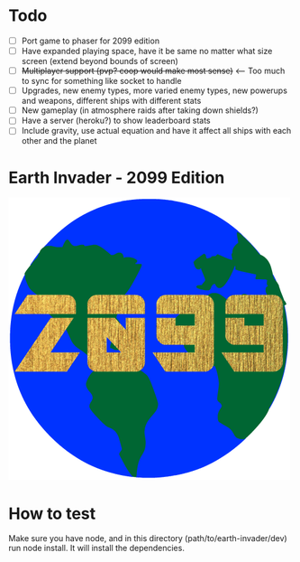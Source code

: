 Todo
=====
- [ ] Port game to phaser for 2099 edition
- [ ] Have expanded playing space, have it be same no matter what size screen (extend beyond bounds of screen)
- [ ] ~~Multiplayer support (pvp? coop would make most sense)~~ <-- Too much to sync for something like socket to handle
- [ ] Upgrades, new enemy types, more varied enemy types, new powerups and weapons, different ships with different stats
- [ ] New gameplay (in atmosphere raids after taking down shields?)
- [ ] Have a server (heroku?) to show leaderboard stats
- [ ] Include gravity, use actual equation and have it affect all ships with each other and the planet

Earth Invader - 2099 Edition
=====

![pic](public/assets/images/logo.png)

How to test
=====

Make sure you have node, and in this directory (path/to/earth-invader/dev) run node install. It will install the dependencies. 
